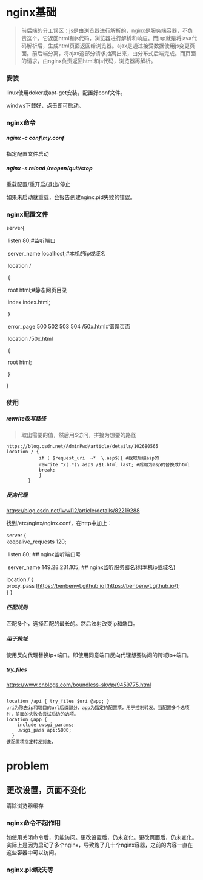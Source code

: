 # nginx基础

>前后端的分工误区：js是由浏览器进行解析的，nginx是服务端容器，不负责这个。它返回html和js代码，浏览器进行解析和响应。而jsp就是将java代码解析后，生成html页面返回给浏览器。ajax是通过接受数据使用js变更页面。前后端分离，将ajax这部分请求抽离出来，由分布式后端完成。而页面的请求，由nginx负责返回html和js代码，浏览器再解析。

### 安装

linux使用doker或apt-get安装，配置好conf文件。

windws下载好，点击即可启动。

### nginx命令

##### nginx -c conf\my.conf

指定配置文件启动

##### nginx -s reload /reopen/quit/stop

重载配置/重开启/退出/停止

如果未启动就重载，会报告创建nginx.pid失败的错误。

### nginx配置文件

server{

​		listen 80;#监听端口

​		server_name localhost;#本机的ip或域名

​		location /

​	{

​			root    html;#静态网页目录

​			index index.html;

​	}

​	error_page 500 502 503 504 /50x.html#错误页面

​	location  /50x.html

​	{

​			root   html;

​    }

}



### 使用

##### rewrite改写路径

>取出需要的值，然后用$访问，拼接为想要的路径

```
https://blog.csdn.net/AdminPwd/article/details/102680565
location / {
            if ( $request_uri  ~*  \.asp$){ #截取后缀asp的
			rewrite ^/(.*)\.asp$ /$1.html last; #后缀为asp的替换成html
			break;
			}
        }

```



##### 反向代理

https://blog.csdn.net/lwwl12/article/details/82219288  

找到/etc/nginx/nginx.conf，在http中加上：       

server	{		  
        keepalive_requests 120;  

​	    listen 80; ## nginx监听端口号		  

​       server_name 149.28.231.105; ## nginx监听服务器名称(本机ip或域名)		

location	/	{			  
         proxy_pass [https://benbenwt.github.io](https://benbenwt.github.io/);	  
}	}  

##### 匹配规则

匹配多个，选择匹配的最长的。然后映射改变ip和端口。

##### 用于跨域

使用反向代理替换ip+端口。即使用同意端口反向代理想要访问的跨域ip+端口。

##### try_files

https://www.cnblogs.com/boundless-sky/p/9459775.html

```

location /api { try_files $uri @app; }
uri为除去ip和端口的url后缀部分，app为指定的配置项，用于控制转发。当配置多个选项时，前面的失败会尝试后边的选项。
location @app {
    include uwsgi_params;
    uwsgi_pass api:5000;
  }
该配置项指定转发对象，
```




# problem

## 更改设置，页面不变化
清除浏览器缓存

### nginx命令不起作用

如使用关闭命令后，仍能访问。更改设置后，仍未变化。更改页面后，仍未变化。实际上是因为启动了多个nginx，导致跑了几十个nginx容器，之前的内容一直在这些容器中可以访问。

### nginx.pid缺失等

